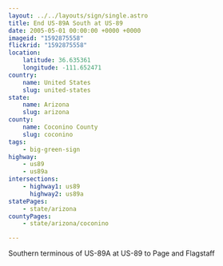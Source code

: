 ```yaml
---
layout: ../../layouts/sign/single.astro
title: End US-89A South at US-89
date: 2005-05-01 00:00:00 +0000 +0000
imageid: "1592875558"
flickrid: "1592875558"
location:
    latitude: 36.635361
    longitude: -111.652471
country:
    name: United States
    slug: united-states
state:
    name: Arizona
    slug: arizona
county:
    name: Coconino County
    slug: coconino
tags:
    - big-green-sign
highway:
    - us89
    - us89a
intersections:
    - highway1: us89
      highway2: us89a
statePages:
    - state/arizona
countyPages:
    - state/arizona/coconino

---
```

Southern terminous of US-89A at US-89 to Page and Flagstaff